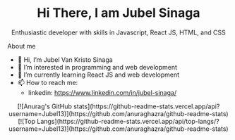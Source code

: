 <h1 align='center'>Hi There, I am Jubel Sinaga </h1>

<p align='center'>Enthusiastic developer with skills in Javascript, React JS, HTML, and CSS</p>

About me

- 👋 Hi, I’m Jubel Van Kristo Sinaga
- 👀 I’m interested in programming and web development
- 🌱 I’m currently learning React JS and web development
- 📫 How to reach me: 
  - linkedin: https://www.linkedin.com/in/jubel-sinaga/




<div align='center'>[![Anurag's GitHub stats](https://github-readme-stats.vercel.app/api?username=Jubel13)](https://github.com/anuraghazra/github-readme-stats)</div>

<div align='center'>[![Top Langs](https://github-readme-stats.vercel.app/api/top-langs/?username=Jubel13)](https://github.com/anuraghazra/github-readme-stats)</div>




<!---
Jubel13/Jubel13 is a ✨ special ✨ repository because its `README.md` (this file) appears on your GitHub profile.
You can click the Preview link to take a look at your changes.
--->
